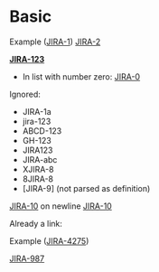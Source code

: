 # Basic

Example ([JIRA-1](https://example.com/JIRA-1)) [JIRA-2](https://example.com/JIRA-2)

**[JIRA-123](https://example.com/JIRA-123)**

- In list with number zero: [JIRA-0](https://example.com/JIRA-0)

Ignored:

- JIRA-1a
- jira-123
- ABCD-123
- GH-123
- JIRA123
- JIRA-abc
- XJIRA-8
- 8JIRA-8
- \[JIRA-9] (not parsed as definition)

[JIRA-10](https://example.com/JIRA-10) on newline
[JIRA-10](https://example.com/JIRA-10)

Already a link:

Example ([JIRA-4275](https://example.com/JIRA-4275))

[JIRA-987][]

[jira-987]: https://example.com/JIRA-987
